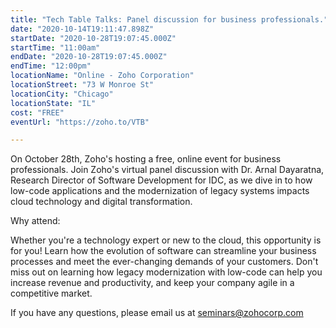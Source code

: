 ```yaml
---
title: "Tech Table Talks: Panel discussion for business professionals."
date: "2020-10-14T19:11:47.898Z"
startDate: "2020-10-28T19:07:45.000Z"
startTime: "11:00am"
endDate: "2020-10-28T19:07:45.000Z"
endTime: "12:00pm"
locationName: "Online - Zoho Corporation"
locationStreet: "73 W Monroe St"
locationCity: "Chicago"
locationState: "IL"
cost: "FREE"
eventUrl: "https://zoho.to/VTB"

---
```


On October 28th, Zoho's hosting a free, online event for business professionals. Join Zoho's virtual panel discussion with Dr. Arnal Dayaratna, Research Director of Software Development for IDC, as we dive in to how low-code applications and the modernization of legacy systems impacts cloud technology and digital transformation. 

Why attend:

Whether you're a technology expert or new to the cloud, this opportunity is for you! Learn how the evolution of software can streamline your business processes and meet the ever-changing demands of your customers. Don't miss out on learning how legacy modernization with low-code can help you increase revenue and productivity, and keep your company agile in a competitive market.


If you have any questions, please email us at seminars@zohocorp.com

